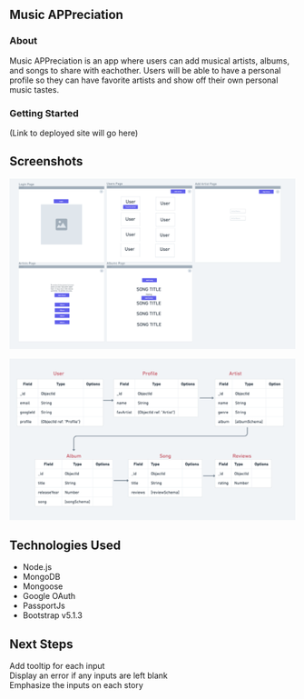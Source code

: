 ## Music APPreciation

### About
Music APPreciation is an app where users can add musical artists, albums, and songs to share with eachother. Users will be able to have a personal profile so they can have favorite artists and show off their own personal music tastes.

### Getting Started
(Link to deployed site will go here)


## Screenshots
![Initial wireframe](public/assets/Screen%20Shot%202022-03-03%20at%209.41.13%20PM.png)

![Inital ERD](public/assets/Screen%20Shot%202022-03-04%20at%2011.06.12%20AM.png)

## Technologies Used
* Node.js
* MongoDB
* Mongoose
* Google OAuth
* PassportJs
* Bootstrap v5.1.3


## Next Steps 
Add tooltip for each input\
Display an error if any inputs are left blank\
Emphasize the inputs on each story
